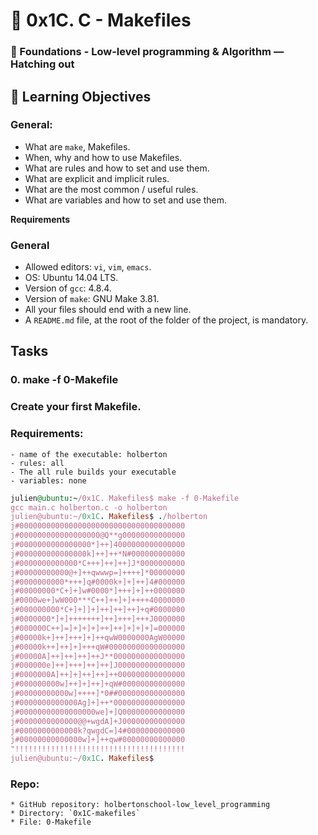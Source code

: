 # :page_facing_up: 0x1C. C - Makefiles

### :file_folder: Foundations - Low-level programming & Algorithm ― Hatching out


## :dart:   Learning Objectives

### General:

* What are `make`, Makefiles.
* When, why and how to use Makefiles.
* What are rules and how to set and use them.
* What are explicit and implicit rules.
* What are the most common / useful rules.
* What are variables and how to set and use them.

**Requirements**
### General

* Allowed editors: `vi`, `vim`, `emacs`.
* OS: Ubuntu 14.04 LTS.
* Version of `gcc`: 4.8.4.
* Version of `make`: GNU Make 3.81.
* All your files should end with a new line.
* A `README.md` file, at the root of the folder of the project, is mandatory.
## Tasks

### 0. make -f 0-Makefile

### Create your first Makefile.

### Requirements:
    - name of the executable: holberton
    - rules: all
    - The all rule builds your executable
    - variables: none
```ruby
julien@ubuntu:~/0x1C. Makefiles$ make -f 0-Makefile 
gcc main.c holberton.c -o holberton
julien@ubuntu:~/0x1C. Makefiles$ ./holberton 
j#0000000000000000000000000000000000000
j#000000000000000000@Q**g00000000000000
j#0000000000000000*]++]4000000000000000
j#000000000000000k]++]++*N#000000000000
j#0000000000000*C+++]++]++]J*0000000000
j#00000000000@+]++qwwwp=]++++]*00000000
j#0000000000*+++]q#0000k+]+]++]4#000000
j#00000000*C+]+]w#0000*]+++]+]++0000000
j#0000we+]wW000***C++]++]+]++++40000000
j#000000000*C+]+]]+]++]++]++]+q#0000000
j#0000000*]+]+++++++]++]+++]+++J0000000
j#000000C++]=]+]+]+]++]++]+]+]+]=000000
j#00000k+]++]+++]+]++qwW0000000AgW00000
j#00000k++]++]+]+++qW#00000000000000000
j#00000A]++]++]++]++J**0000000000000000
j#000000e]++]+++]++]++]J000000000000000
j#0000000A]++]+]++]++]++000000000000000
j#000000000w]++]+]++]+qW#00000000000000
j#00000000000w]++++]*0##000000000000000
j#0000000000000Ag]+]++*0000000000000000
j#00000000000000000we]+]Q00000000000000
j#0000000000000@@+wgdA]+J00000000000000
j#0000000000000k?qwgdC=]4#0000000000000
j#00000000000000w]+]++qw#00000000000000
"!!!!!!!!!!!!!!!!!!!!!!!!!!!!!!!!!!!!!!
julien@ubuntu:~/0x1C. Makefiles$ 
```

### Repo:

    * GitHub repository: holbertonschool-low_level_programming
    * Directory: `0x1C-makefiles`
    * File: 0-Makefile